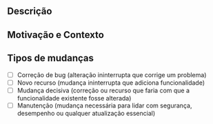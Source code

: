 <!--- Forneça um resumo geral de suas alterações no Título acima -->

## Descrição
<!--- Descreva suas alterações em detalhes -->

## Motivação e Contexto
<!--- Por que essa mudança é necessária? Qual problema isso resolve? -->

## Tipos de mudanças
<!--- Que tipos de mudanças seu código apresenta? Coloque um `x` em todas as caixas que se aplicam -->
- [ ] Correção de bug (alteração ininterrupta que corrige um problema)
- [ ] Novo recurso (mudança ininterrupta que adiciona funcionalidade)
- [ ] Mudança decisiva (correção ou recurso que faria com que a funcionalidade existente fosse alterada)
- [ ] Manutenção (mudança necessária para lidar com segurança, desempenho ou qualquer atualização essencial)
